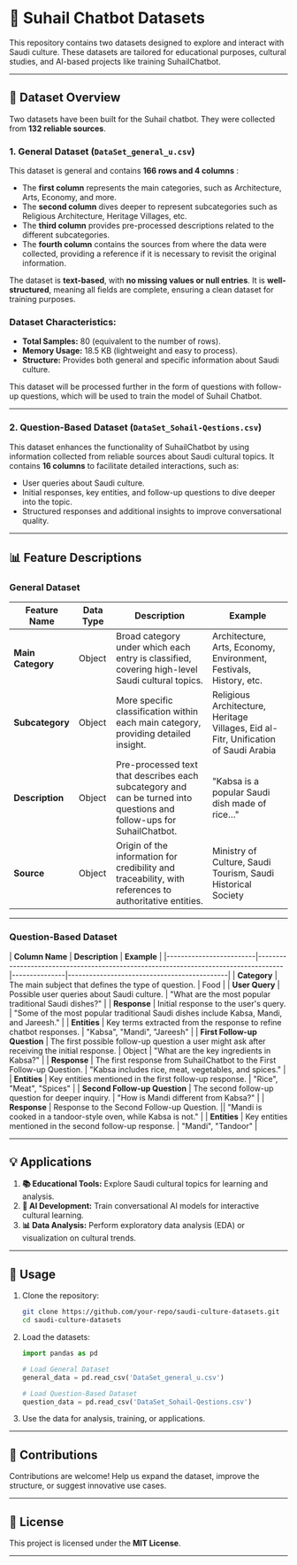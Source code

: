 # 🌟 Suhail Chatbot Datasets  
This repository contains two datasets designed to explore and interact with Saudi culture. These datasets are tailored for educational purposes, cultural studies, and AI-based projects like training SuhailChatbot.

---

## 📂 Dataset Overview  

Two datasets have been built for the Suhail chatbot. They were collected from **132 reliable sources**.  

### 1. General Dataset (`DataSet_general_u.csv`)  
This dataset is general and contains **166 rows and 4 columns** :  

- The **first column** represents the main categories, such as Architecture, Arts, Economy, and more.  
- The **second column** dives deeper to represent subcategories such as Religious Architecture, Heritage Villages, etc.  
- The **third column** provides pre-processed descriptions related to the different subcategories.  
- The **fourth column** contains the sources from where the data were collected, providing a reference if it is necessary to revisit the original information.  

The dataset is **text-based**, with **no missing values or null entries**. It is **well-structured**, meaning all fields are complete, ensuring a clean dataset for training purposes.  

### Dataset Characteristics:  

- **Total Samples:** 80 (equivalent to the number of rows).  
- **Memory Usage:** 18.5 KB (lightweight and easy to process).  
- **Structure:** Provides both general and specific information about Saudi culture.  

This dataset will be processed further in the form of questions with follow-up questions, which will be used to train the model of Suhail Chatbot.

---

### 2. Question-Based Dataset (`DataSet_Sohail-Qestions.csv`)  
This dataset enhances the functionality of SuhailChatbot by using information collected from reliable sources about Saudi cultural topics. It contains **16 columns** to facilitate detailed interactions, such as:  

- User queries about Saudi culture.  
- Initial responses, key entities, and follow-up questions to dive deeper into the topic.  
- Structured responses and additional insights to improve conversational quality.  

---

## 📊 Feature Descriptions  

### General Dataset  

| **Feature Name** | **Data Type** | **Description** | **Example** |
|------------------|---------------|-----------------|-------------|
| **Main Category** | Object | Broad category under which each entry is classified, covering high-level Saudi cultural topics. | Architecture, Arts, Economy, Environment, Festivals, History, etc. |
| **Subcategory** | Object | More specific classification within each main category, providing detailed insight. | Religious Architecture, Heritage Villages, Eid al-Fitr, Unification of Saudi Arabia |
| **Description** | Object | Pre-processed text that describes each subcategory and can be turned into questions and follow-ups for SuhailChatbot. | "Kabsa is a popular Saudi dish made of rice…" |
| **Source** | Object | Origin of the information for credibility and traceability, with references to authoritative entities. | Ministry of Culture, Saudi Tourism, Saudi Historical Society |

---

### Question-Based Dataset  

| **Column Name**         | **Description**                                                                     | **Example**                                 |
|-------------------------|-------------------------------------------------------------------------------------|---------------|---------------------------------------------|
| **Category**            | The main subject that defines the type of question.                                 | Food                                        |
| **User Query**          | Possible user queries about Saudi culture.                                          | "What are the most popular traditional Saudi dishes?" |
| **Response**            | Initial response to the user's query.                                               | "Some of the most popular traditional Saudi dishes include Kabsa, Mandi, and Jareesh." |
| **Entities**            | Key terms extracted from the response to refine chatbot responses.                  | "Kabsa", "Mandi", "Jareesh"                |
| **First Follow-up Question** | The first possible follow-up question a user might ask after receiving the initial response. | Object | "What are the key ingredients in Kabsa?"    |
| **Response**            | The first response from SuhailChatbot to the First Follow-up Question.              | "Kabsa includes rice, meat, vegetables, and spices." |
| **Entities**            | Key entities mentioned in the first follow-up response.                             | "Rice", "Meat", "Spices"                   |
| **Second Follow-up Question** | The second follow-up question for deeper inquiry.                             | "How is Mandi different from Kabsa?"       |
| **Response**            | Response to the Second Follow-up Question.                                         || "Mandi is cooked in a tandoor-style oven, while Kabsa is not." |
| **Entities**            | Key entities mentioned in the second follow-up response.                            | "Mandi", "Tandoor"                         |

---

## 💡 Applications  

1. **📚 Educational Tools:** Explore Saudi cultural topics for learning and analysis.  
2. **🤖 AI Development:** Train conversational AI models for interactive cultural learning.  
3. **📊 Data Analysis:** Perform exploratory data analysis (EDA) or visualization on cultural trends.  

---

## 🚀 Usage  

1. Clone the repository:  
   ```bash
   git clone https://github.com/your-repo/saudi-culture-datasets.git
   cd saudi-culture-datasets
   ```
2. Load the datasets:  

   ```python
   import pandas as pd

   # Load General Dataset
   general_data = pd.read_csv('DataSet_general_u.csv')

   # Load Question-Based Dataset
   question_data = pd.read_csv('DataSet_Sohail-Qestions.csv')
   ```
3. Use the data for analysis, training, or applications.  

---

## 🤝 Contributions  

Contributions are welcome! Help us expand the dataset, improve the structure, or suggest innovative use cases.  

---

## 📜 License  

This project is licensed under the **MIT License**.  

---
